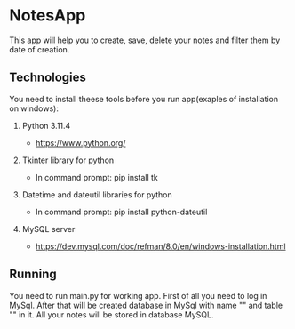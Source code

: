 # NotesApp

This app will help you to create, save, delete 
your notes and filter them by date of creation.

## Technologies

You need to install theese tools before you run app(exaples of installation on windows):

1. Python 3.11.4
    * https://www.python.org/

2. Tkinter library for python
    * In command prompt: pip install tk

3. Datetime and dateutil libraries for python
    * In command prompt: pip install python-dateutil

4. MySQL server
    * https://dev.mysql.com/doc/refman/8.0/en/windows-installation.html

## Running

You need to run main.py for working app.
First of all you need to log in MySql.
After that will be created database in MySql with name 
"" and table "" in it. All your notes will be stored in database MySQL.
